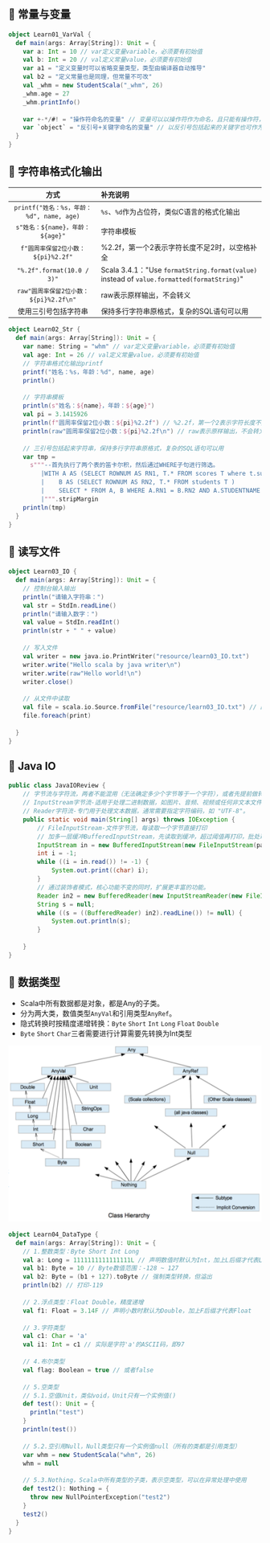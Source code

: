 ## 📌 常量与变量

```scala
object Learn01_VarVal {
  def main(args: Array[String]): Unit = {
    var a: Int = 10 // var定义变量variable，必须要有初始值
    val b: Int = 20 // val定义常量value，必须要有初始值
    var a1 = "定义变量时可以省略变量类型，类型由编译器自动推导"
    val b2 = "定义常量也是同理，但常量不可改"
    val _whm = new StudentScala("_whm", 26)
    _whm.age = 27
    _whm.printInfo()

    var +-*/#! = "操作符命名的变量" // 变量可以以操作符作为命名，且只能有操作符，包括+-*/#!等
    var `object` = "反引号+关键字命名的变量" // 以反引号包括起来的关键字也可作为变量命名
  }
}
```

## 📌 字符串格式化输出

|                 方式                 | 补充说明                       |
|:----------------------------------:|:---------------------------|
| `printf("姓名：%s，年龄：%d", name, age)` | `%s`、`%d`作为占位符，类似C语言的格式化输出 |
|     `s"姓名：${name}，年龄：${age}"`      | 字符串模板                      |
|     `f"圆周率保留2位小数：${pi}%2.2f"`      | %2.2f，第一个2表示字符长度不足2时，以空格补全 |
|     `"%.2f".format(10.0 / 3)"`      | Scala 3.4.1："Use `formatString.format(value)` instead of `value.formatted(formatString)`" |
|   `raw"圆周率保留2位小数：${pi}%2.2f\n"`    | raw表示原样输出，不会转义             |
|             使用三引号包括字符串             | 保持多行字符串原格式，复杂的SQL语句可以用     |


```scala
object Learn02_Str {
  def main(args: Array[String]): Unit = {
    var name: String = "whm" // var定义变量variable，必须要有初始值
    val age: Int = 26 // val定义常量value，必须要有初始值
    // 字符串格式化输出printf
    printf("姓名：%s，年龄：%d", name, age)
    println()

    // 字符串模板
    println(s"姓名：${name}，年龄：${age}")
    val pi = 3.1415926
    println(f"圆周率保留2位小数：${pi}%2.2f") // %2.2f，第一个2表示字符长度不足2时，以空格补全
    println(raw"圆周率保留2位小数：${pi}%2.2f\n") // raw表示原样输出，不会转义

    // 三引号包括起来字符串，保持多行字符串原格式，复杂的SQL语句可以用
    var tmp =
      s"""--首先执行了两个表的笛卡尔积，然后通过WHERE子句进行筛选。
         |WITH A AS (SELECT ROWNUM AS RN1, T.* FROM scores T where t.subject = 'math') ,
         |    B AS (SELECT ROWNUM AS RN2, T.* FROM students T )
         |    SELECT * FROM A, B WHERE A.RN1 = B.RN2 AND A.STUDENTNAME = ${name};
         |""".stripMargin
    println(tmp)
  }
}
```

## 📌 读写文件

```scala
object Learn03_IO {
  def main(args: Array[String]): Unit = {
    // 控制台输入输出
    println("请输入字符串：")
    val str = StdIn.readLine()
    println("请输入数字：")
    val value = StdIn.readInt()
    println(str + " " + value)

    // 写入文件
    val writer = new java.io.PrintWriter("resource/learn03_IO.txt")
    writer.write("Hello scala by java writer\n")
    writer.write(raw"Hello world!\n")
    writer.close()

    // 从文件中读取
    val file = scala.io.Source.fromFile("resource/learn03_IO.txt") // 路径默认为项目根目录
    file.foreach(print)

  }
}
```

## 📌 Java IO

```java
public class JavaIOReview {
    // 字节流与字符流，两者不能混用（无法确定多少个字节等于一个字符），或者先提前做转换。
    // InputStream字节流-适用于处理二进制数据，如图片、音频、视频或任何非文本文件。
    // Reader字符流-专门用于处理文本数据，通常需要指定字符编码，如 "UTF-8"。
    public static void main(String[] args) throws IOException {
        // FileInputStream-文件字节流，每读取一个字节直接打印
        // 加多一层缓冲BufferedInputStream，先读取到缓冲，超过阈值再打印，批处理以提高效率
        InputStream in = new BufferedInputStream(new FileInputStream(path));
        int i = -1;
        while ((i = in.read()) != -1) {
            System.out.print((char) i);
        }
        // 通过装饰者模式，核心功能不变的同时，扩展更丰富的功能。
        Reader in2 = new BufferedReader(new InputStreamReader(new FileInputStream(path), "UTF-8"));
        String s = null;
        while ((s = ((BufferedReader) in2).readLine()) != null) {
            System.out.println(s);
        }

    }
}
```

## 📌 数据类型

* Scala中所有数据都是对象，都是Any的子类。
* 分为两大类，数值类型`AnyVal`和引用类型`AnyRef`。
* 隐式转换时按精度递增转换：`Byte` `Short` `Int` `Long` `Float` `Double`
* `Byte` `Short` `Char`三者需要进行计算需要先转换为Int类型

![img.png](img/datatype.png)


```scala
object Learn04_DataType {
  def main(args: Array[String]): Unit = {
    // 1.整数类型：Byte Short Int Long
    val a: Long = 1111111111111111L // 声明数值时默认为Int，加上L后缀才代表Long
    val b1: Byte = 10 // Byte数值范围：-128 ~ 127
    val b2: Byte = (b1 + 127).toByte // 强制类型转换，但溢出
    println(b2) // 打印-119

    // 2.浮点类型：Float Double，精度递增
    val f1: Float = 3.14F // 声明小数时默认为Double，加上F后缀才代表Float

    // 3.字符类型
    val c1: Char = 'a'
    val i1: Int = c1 // 实际是字符'a'的ASCII码，即97

    // 4.布尔类型
    val flag: Boolean = true // 或者false

    // 5.空类型
    // 5.1.空值Unit，类似void，Unit只有一个实例值()
    def test(): Unit = {
      println("test")
    }
    println(test())

    // 5.2.空引用Null，Null类型只有一个实例值null（所有的类都是引用类型）
    var whm = new StudentScala("whm", 26)
    whm = null

    // 5.3.Nothing，Scala中所有类型的子类，表示空类型，可以在异常处理中使用
    def test2(): Nothing = {
      throw new NullPointerException("test2")
    }
    test2()
  }
}
```